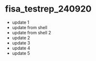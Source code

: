 # fisa_testrep_240920
- update 1
- update from shell
- update from shell 2
- update 2
- update 3
- update 4
- update 5
